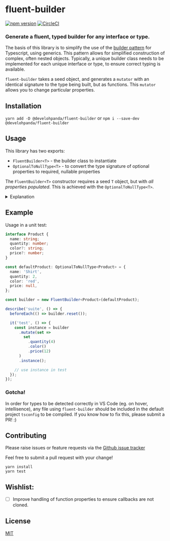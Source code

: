 # fluent-builder 
[![npm version](https://badge.fury.io/js/%40develohpanda%2Ffluent-builder.svg)](https://badge.fury.io/js/%40develohpanda%2Ffluent-builder) [![CircleCI](https://circleci.com/gh/develohpanda/fluent-builder.svg?style=svg)](https://circleci.com/gh/develohpanda/fluent-builder)

### Generate a fluent, typed builder for any interface or type.

The basis of this library is to simplify the use of the [builder pattern](https://sourcemaking.com/design_patterns/builder) for Typescript, using generics. This pattern allows for simplified construction of complex, often nested objects. Typically, a unique builder class needs to be implemented for each unique interface or type, to ensure correct typing is available.

`fluent-builder` takes a seed object, and generates a `mutator` with an identical signature to the type being built, but as functions. This `mutator` allows you to change particular properties.

## Installation

`yarn add -D @develohpanda/fluent-builder` or `npm i --save-dev @develohpanda/fluent-builder`

## Usage

This library has two exports:

- `FluentBuilder<T>` - the builder class to instantiate
- `OptionalToNullType<T>` - to convert the type signature of optional properties to required, nullable properties

The `FluentBuilder<T>` constructor requires a seed `T` object, but with _all properties populated_. This is achieved with the `OptionalToNullType<T>`. 

<details>
<summary>Explanation</code></summary>

As a side effect of types not existing at runtime, all unset optional properties on the seed object will not have a subsequent mutator function. 

The proxy type `OptionalToNullType<T>` will convert the type signature of optional properties from `{ num?: number }` to `{ num: number | null }`;
</details>

## Example

Usage in a unit test:

```ts
interface Product {
  name: string;
  quantity: number;
  color?: string;
  price?: number;
}

const defaultProduct: OptionalToNullType<Product> = {
  name: 'Shirt',
  quantity: 2,
  color: 'red',
  price: null,
};

const builder = new FluentBuilder<Product>(defaultProduct);

describe('suite', () => {
  beforeEach(() => builder.reset());

  it('test', () => {
    const instance = builder
      .mutate(set =>
        set
          .quantity(4)
          .color()
          .price(12)
      )
      .instance();

    // use instance in test
  });
});

```

### Gotcha!

In order for types to be detected correctly in VS Code (eg. on hover, intellisence), any file using `fluent-builder` should be included in the default project `tsconfig` to be compiled. If you know how to fix this, please submit a PR! :)

## Contributing

Please raise issues or feature requests via the [Github issue tracker](https://github.com/develohpanda/fluent-builder/issues?q=is%3Aissue+is%3Aopen+sort%3Aupdated-desc)

Feel free to submit a pull request with your change!

```
yarn install
yarn test
```

## Wishlist:
- [ ] Improve handling of function properties to ensure callbacks are not cloned.

## License

[MIT](LICENSE)
